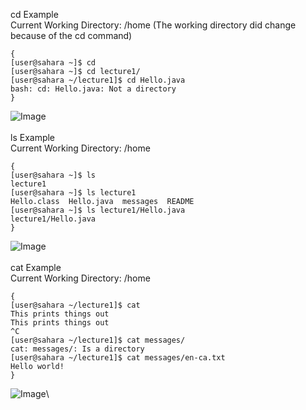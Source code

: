 cd Example\
Current Working Directory: /home 
(The working directory did change because of the cd command)
```
{
[user@sahara ~]$ cd
[user@sahara ~]$ cd lecture1/
[user@sahara ~/lecture1]$ cd Hello.java
bash: cd: Hello.java: Not a directory
}
```
![Image](https://i.imgur.com/d7HyF1s.png)\
\
ls Example\
Current Working Directory: /home
```
{
[user@sahara ~]$ ls
lecture1
[user@sahara ~]$ ls lecture1
Hello.class  Hello.java  messages  README
[user@sahara ~]$ ls lecture1/Hello.java
lecture1/Hello.java
}
```
![Image](https://i.imgur.com/9appgwb.png)\
\
cat Example\
Current Working Directory: /home
```
{                         
[user@sahara ~/lecture1]$ cat
This prints things out
This prints things out
^C 
[user@sahara ~/lecture1]$ cat messages/
cat: messages/: Is a directory
[user@sahara ~/lecture1]$ cat messages/en-ca.txt
Hello world!
}
```
![Image](https://i.imgur.com/mfLbFY3.png)\
